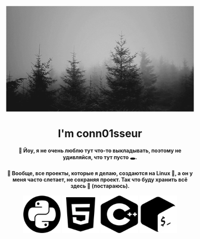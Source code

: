 <div align="center">
  <a href="https://github.com/conn01sseur/conn01sseur/blob/main/forest.gif" align="center">
    <img src="https://github.com/conn01sseur/conn01sseur/blob/main/forest.gif" alt="GIF" style="width:600px; height:auto"/>
  </a>
  <h1 align="center">I'm conn01sseur</h1>
  <h4>👋 Йоу, я не очень люблю тут что-то выкладывать, поэтому не удивляйся, что тут пусто 🕳️.</h4>
  <h4>📎 Вообще, все проекты, которые я делаю, создаются на Linux 🐧, а он у меня часто слетает, не сохраняя проект. Так что буду хранить всё здесь 💾 (постараюсь).</h4>
  <div align="center">
      <img src="https://github.com/conn01sseur/conn01sseur/blob/main/python.png" alt="PNG" style="width:100px; height:100px"/>
      <img src="https://github.com/conn01sseur/conn01sseur/blob/main/html.png" alt="PNG" style="width:100px; height:100px"/>
      <img src="https://github.com/conn01sseur/conn01sseur/blob/main/Cplusplus.png" alt="PNG" style="width:100px; height:100px"/>
      <img src="https://github.com/conn01sseur/conn01sseur/blob/main/Bash.png" alt="PNG" style="width:100px; height:100px"/>
  </div>
</div>
